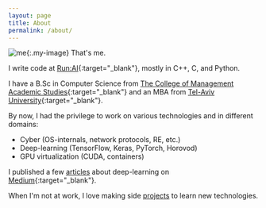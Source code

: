 ```yaml
---
layout: page
title: About
permalink: /about/
---
```


![me](/assets/me.jpg){:.my-image} That's me.

I write code at [Run:AI](http://www.run.ai){:target="_blank"}, mostly in C++, C, and Python.

I have a B.Sc in Computer Science from [The College of Management Academic Studies](http://english.colman.ac.il){:target="_blank"} and an MBA from [Tel-Aviv University](https://english.tau.ac.il){:target="_blank"}.

By now, I had the privilege to work on various technologies and in different domains:
- Cyber (OS-internals, network protocols, RE, etc.)
- Deep-learning (TensorFlow, Keras, PyTorch, Horovod)
- GPU virtualization (CUDA, containers)

I published a few [articles](/articles) about deep-learning on [Medium](https://medium.com/@raz.rotenberg){:target="_blank"}.

When I'm not at work, I love making side [projects](/projects) to learn new technologies.
